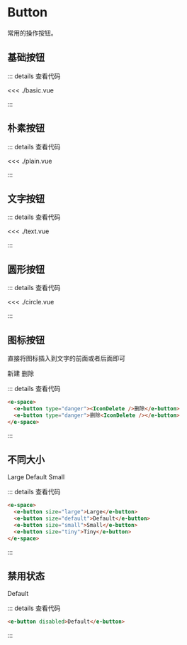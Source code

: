 <script setup lang="ts">
import Basic from './basic.vue';
import Plain from './plain.vue';
import Text from './text.vue'
import Circle from './circle.vue'

</script>

# Button

常用的操作按钮。

## 基础按钮

<Basic />

::: details 查看代码

<<< ./basic.vue

:::

## 朴素按钮

<Plain/>


::: details 查看代码

<<< ./plain.vue

:::

## 文字按钮

<Text/>

::: details 查看代码

<<< ./text.vue

:::

## 圆形按钮

<Circle/>

::: details 查看代码

<<< ./circle.vue

:::

## 图标按钮

直接将图标插入到文字的前面或者后面即可

<e-space>
<e-button type="primary"><IconDelete />新建</e-button>
<e-button type="danger">删除<IconDelete /></e-button>
</e-space>


::: details 查看代码

```html
<e-space>
  <e-button type="danger"><IconDelete />删除</e-button>
  <e-button type="danger">删除<IconDelete /></e-button>
</e-space>
```

:::

## 不同大小

  <e-space>
      <e-button size="large">Large</e-button>
      <e-button size="default">Default</e-button>
      <e-button size="small">Small</e-button>
  </e-space>

::: details 查看代码

```html
<e-space>
  <e-button size="large">Large</e-button>
  <e-button size="default">Default</e-button>
  <e-button size="small">Small</e-button>
  <e-button size="tiny">Tiny</e-button>
</e-space>
```

:::

## 禁用状态

<e-button disabled>Default</e-button>

::: details 查看代码

```html
<e-button disabled>Default</e-button>
```

:::

